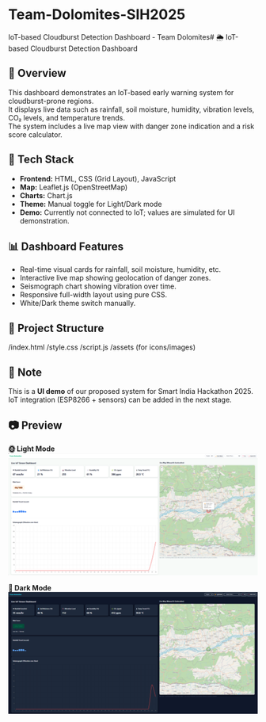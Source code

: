 # Team-Dolomites-SIH2025
IoT-based Cloudburst Detection Dashboard - Team Dolomites# 🌦️ IoT-based Cloudburst Detection Dashboard  

## 🧠 Overview
This dashboard demonstrates an IoT-based early warning system for cloudburst-prone regions.  
It displays live data such as rainfall, soil moisture, humidity, vibration levels, CO₂ levels, and temperature trends.  
The system includes a live map view with danger zone indication and a risk score calculator.

## 🧰 Tech Stack
- **Frontend:** HTML, CSS (Grid Layout), JavaScript  
- **Map:** Leaflet.js (OpenStreetMap)  
- **Charts:** Chart.js  
- **Theme:** Manual toggle for Light/Dark mode  
- **Demo:** Currently not connected to IoT; values are simulated for UI demonstration.

## 📊 Dashboard Features
- Real-time visual cards for rainfall, soil moisture, humidity, etc.  
- Interactive live map showing geolocation of danger zones.  
- Seismograph chart showing vibration over time.  
- Responsive full-width layout using pure CSS.  
- White/Dark theme switch manually.  

## 📁 Project Structure
/index.html
/style.css
/script.js
/assets (for icons/images)

## 🚨 Note
This is a **UI demo** of our proposed system for Smart India Hackathon 2025.  
IoT integration (ESP8266 + sensors) can be added in the next stage.

## 📷 Preview

**🌞 Light Mode**
![Dashboard Light Mode](dashboard-light.png)

**🌙 Dark Mode**
![Dashboard Dark Mode](dashboard-dark.png)
